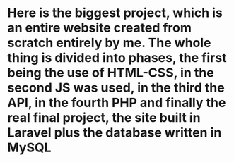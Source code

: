 # Here is the biggest project, which is an entire website created from scratch entirely by me. The whole thing is divided into phases, the first being the use of HTML-CSS, in the second JS was used, in the third the API, in the fourth PHP and finally the real final project, the site built in Laravel plus the database written in MySQL 
